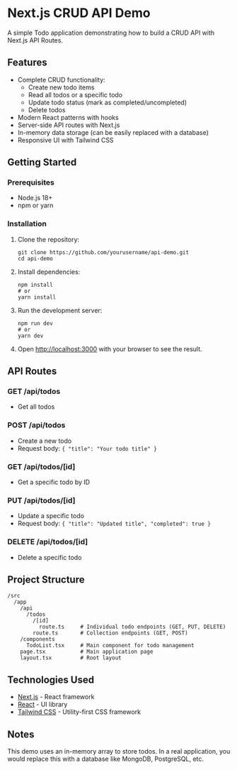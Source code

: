 # Next.js CRUD API Demo

A simple Todo application demonstrating how to build a CRUD API with Next.js API Routes.

## Features

- Complete CRUD functionality:
  - Create new todo items
  - Read all todos or a specific todo
  - Update todo status (mark as completed/uncompleted)
  - Delete todos
- Modern React patterns with hooks
- Server-side API routes with Next.js
- In-memory data storage (can be easily replaced with a database)
- Responsive UI with Tailwind CSS

## Getting Started

### Prerequisites

- Node.js 18+ 
- npm or yarn

### Installation

1. Clone the repository:
   ```
   git clone https://github.com/yourusername/api-demo.git
   cd api-demo
   ```

2. Install dependencies:
   ```
   npm install
   # or
   yarn install
   ```

3. Run the development server:
   ```
   npm run dev
   # or
   yarn dev
   ```

4. Open [http://localhost:3000](http://localhost:3000) with your browser to see the result.

## API Routes

### GET /api/todos
- Get all todos

### POST /api/todos
- Create a new todo
- Request body: `{ "title": "Your todo title" }`

### GET /api/todos/[id]
- Get a specific todo by ID

### PUT /api/todos/[id]
- Update a specific todo
- Request body: `{ "title": "Updated title", "completed": true }`

### DELETE /api/todos/[id]
- Delete a specific todo

## Project Structure

```
/src
  /app
    /api
      /todos
        /[id]
          route.ts     # Individual todo endpoints (GET, PUT, DELETE)
        route.ts       # Collection endpoints (GET, POST)
    /components
      TodoList.tsx     # Main component for todo management
    page.tsx           # Main application page
    layout.tsx         # Root layout
```

## Technologies Used

- [Next.js](https://nextjs.org/) - React framework
- [React](https://reactjs.org/) - UI library
- [Tailwind CSS](https://tailwindcss.com/) - Utility-first CSS framework

## Notes

This demo uses an in-memory array to store todos. In a real application, you would replace this with a database like MongoDB, PostgreSQL, etc.
